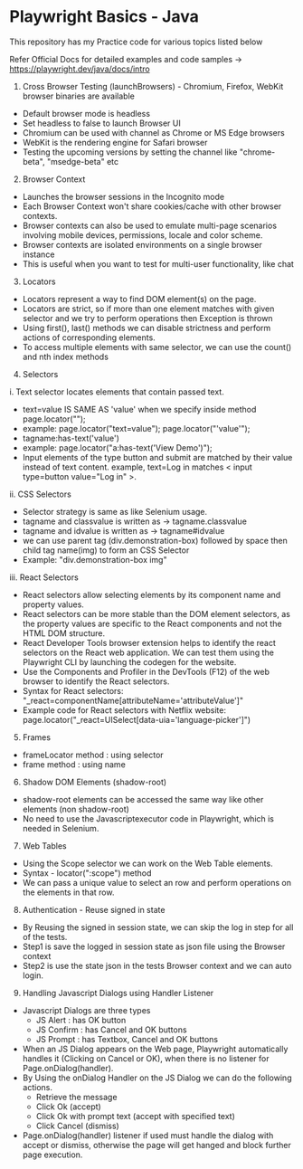 # Playwright Basics - Java
This repository has my Practice code for various topics listed below

Refer Official Docs for detailed examples and code samples -> https://playwright.dev/java/docs/intro

1. Cross Browser Testing (launchBrowsers) - Chromium, Firefox, WebKit browser binaries are available
 - Default browser mode is headless
 - Set headless to false to launch Browser UI
 - Chromium can be used with channel as Chrome or MS Edge browsers
 - WebKit is the rendering engine for Safari browser
 - Testing the upcoming versions by setting the channel like "chrome-beta", "msedge-beta" etc

2. Browser Context
 - Launches the browser sessions in the Incognito mode
 - Each Browser Context won't share cookies/cache with other browser contexts.
 - Browser contexts can also be used to emulate multi-page scenarios involving mobile devices, permissions, locale and color scheme.
 - Browser contexts are isolated environments on a single browser instance
 - This is useful when you want to test for multi-user functionality, like chat
 
3. Locators
 - Locators represent a way to find DOM element(s) on the page.
 - Locators are strict, so if more than one element matches with given selector and we try to perform operations then Exception is thrown
 - Using first(), last() methods we can disable strictness and perform actions of corresponding elements.
 - To access multiple elements with same selector, we can use the count() and nth index methods
 
4. Selectors
 
 i. Text selector locates elements that contain passed text.
 - text=value IS SAME AS 'value' when we specify inside method page.locator("");
 - example: page.locator("text=value"); page.locator("'value'");
 - tagname:has-text('value')
 - example: page.locator("a:has-text('View Demo')");
 - Input elements of the type button and submit are matched by their value instead of text content. 
      example, text=Log in matches < input type=button value="Log in" >.
 			
 ii. CSS Selectors
 - Selector strategy is same as like Selenium usage.
 - tagname and classvalue is written as -> tagname.classvalue
 - tagname and idvalue is written as -> tagname#idvalue
 - we can use parent tag (div.demonstration-box) followed by space then child tag name(img) to form an CSS Selector
 - Example: "div.demonstration-box img"
   
 iii. React Selectors
 - React selectors allow selecting elements by its component name and property values.
 - React selectors can be more stable than the DOM element selectors, as the property values are specific to the React components and not the HTML DOM structure.
 - React Developer Tools browser extension helps to identify the react selectors on the React web application. We can test them using the Playwright CLI by launching the codegen for the website.
 - Use the Components and Profiler in the DevTools (F12) of the web browser to identify the React selectors.
 - Syntax for React selectors: "_react=componentName[attributeName='attributeValue']"
 - Example code for React selectors with Netflix website: page.locator("_react=UISelect[data-uia='language-picker']")

5. Frames
 - frameLocator method : using selector
 - frame method : using name

6. Shadow DOM Elements (shadow-root)
 - shadow-root elements can be accessed the same way like other elements (non shadow-root)
 - No need to use the Javascriptexecutor code in Playwright, which is needed in Selenium.

7. Web Tables
 - Using the Scope selector we can work on the Web Table elements.
 - Syntax - locator(":scope") method
 - We can pass a unique value to select an row and perform operations on the elements in that row.

8. Authentication - Reuse signed in state
 - By Reusing the signed in session state, we can skip the log in step for all of the tests.
 - Step1 is save the logged in session state as json file using the Browser context
 - Step2 is use the state json in the tests Browser context and we can auto login.

9. Handling Javascript Dialogs using Handler Listener
 - Javascript Dialogs are three types
   - JS Alert : has OK button
   - JS Confirm : has Cancel and OK buttons
   - JS Prompt : has Textbox, Cancel and OK buttons
 - When an JS Dialog appears on the Web page, Playwright automatically handles it (Clicking on Cancel or OK), when there is no listener for Page.onDialog(handler).
 - By Using the onDialog Handler on the JS Dialog we can do the following actions.
	  - Retrieve the message 
	  - Click Ok (accept)
	  - Click Ok with prompt text (accept with specified text)
	  - Click Cancel (dismiss)
 - Page.onDialog(handler) listener if used must handle the dialog with accept or dismiss, otherwise the page will get hanged and block further page execution.
